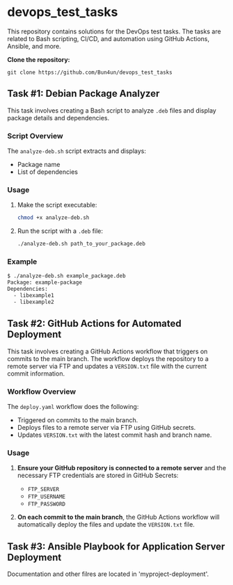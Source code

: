 # devops_test_tasks

This repository contains solutions for the DevOps test tasks. The tasks are related to Bash scripting, CI/CD, and automation using GitHub Actions, Ansible, and more.

**Clone the repository:**


    git clone https://github.com/Bun4un/devops_test_tasks
 


## Task #1: Debian Package Analyzer

This task involves creating a Bash script to analyze `.deb` files and display package details and dependencies.

### Script Overview

The `analyze-deb.sh` script extracts and displays:
- Package name
- List of dependencies

### Usage

1. Make the script executable:
    ```bash
    chmod +x analyze-deb.sh
    ```

2. Run the script with a `.deb` file:
    ```bash
    ./analyze-deb.sh path_to_your_package.deb
    ```

### Example

```bash
$ ./analyze-deb.sh example_package.deb
Package: example-package
Dependencies:
  - libexample1
  - libexample2
```


## Task #2: GitHub Actions for Automated Deployment

This task involves creating a GitHub Actions workflow that triggers on commits to the main branch. The workflow deploys the repository to a remote server via FTP and updates a `VERSION.txt` file with the current commit information.

### Workflow Overview

The `deploy.yaml` workflow does the following:

- Triggered on commits to the main branch.
- Deploys files to a remote server via FTP using GitHub secrets.
- Updates `VERSION.txt` with the latest commit hash and branch name.

### Usage

1. **Ensure your GitHub repository is connected to a remote server** and the necessary FTP credentials are stored in GitHub Secrets:

    - `FTP_SERVER`
    - `FTP_USERNAME`
    - `FTP_PASSWORD`

2. **On each commit to the main branch**, the GitHub Actions workflow will automatically deploy the files and update the `VERSION.txt` file.

## Task #3: Ansible Playbook for Application Server Deployment

Documentation and other filres are located in 'myproject-deployment'.

